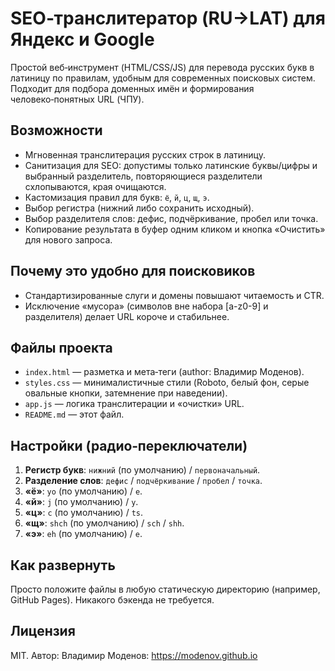 # SEO‑транслитератор (RU→LAT) для Яндекс и Google

Простой веб‑инструмент (HTML/CSS/JS) для перевода русских букв в латиницу по правилам, удобным для современных поисковых систем. Подходит для подбора доменных имён и формирования человеко‑понятных URL (ЧПУ).

## Возможности
- Мгновенная транслитерация русских строк в латиницу.
- Санитизация для SEO: допустимы только латинские буквы/цифры и выбранный разделитель, повторяющиеся разделители схлопываются, края очищаются.
- Кастомизация правил для букв: `ё`, `й`, `ц`, `щ`, `э`.
- Выбор регистра (нижний либо сохранить исходный).
- Выбор разделителя слов: дефис, подчёркивание, пробел или точка.
- Копирование результата в буфер одним кликом и кнопка «Очистить» для нового запроса.

## Почему это удобно для поисковиков
- Стандартизированные слуги и домены повышают читаемость и CTR.
- Исключение «мусора» (символов вне набора [a-z0-9] и разделителя) делает URL короче и стабильнее.

## Файлы проекта
- `index.html` — разметка и мета‑теги (author: Владимир Моденов).
- `styles.css` — минималистичные стили (Roboto, белый фон, серые овальные кнопки, затемнение при наведении).
- `app.js` — логика транслитерации и «очистки» URL.
- `README.md` — этот файл.

## Настройки (радио‑переключатели)
1. **Регистр букв**: `нижний` (по умолчанию) / `первоначальный`.
2. **Разделение слов**: `дефис` / `подчёркивание` / `пробел` / `точка`.
3. **«ё»**: `yo` (по умолчанию) / `e`.
4. **«й»**: `j` (по умолчанию) / `y`.
5. **«ц»**: `c` (по умолчанию) / `ts`.
6. **«щ»**: `shch` (по умолчанию) / `sch` / `shh`.
7. **«э»**: `eh` (по умолчанию) / `e`.

## Как развернуть
Просто положите файлы в любую статическую директорию (например, GitHub Pages). Никакого бэкенда не требуется.

## Лицензия
MIT. Автор: Владимир Моденов: https://modenov.github.io